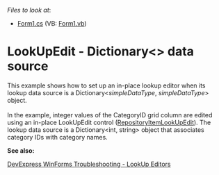 <!-- default file list -->
*Files to look at*:

* [Form1.cs](./CS/LookUpEdit-Dictionary/Form1.cs) (VB: [Form1.vb](./VB/LookUpEdit-Dictionary/Form1.vb))
<!-- default file list end -->
# LookUpEdit - Dictionary<> data source


This example shows how to set up an in-place lookup editor when its lookup data source is a Dictionary<<em>simpleDataType</em>, <em>simpleDataType</em>> object.<br><br>In the example, integer values of the CategoryID grid column are edited using an in-place LookUpEdit control (<a href="https://docs.devexpress.com/WindowsForms/DevExpress.XtraEditors.Repository.RepositoryItemLookUpEdit">RepositoryItemLookUpEdit</a>). The lookup data source is a Dictionary<int, string> object that associates category IDs with category names.


<b>See also:</b>

[DevExpress WinForms Troubleshooting - LookUp Editors](https://go.devexpress.com/CheatSheets_WinForms_Examples_T929986.aspx)

<br/>



